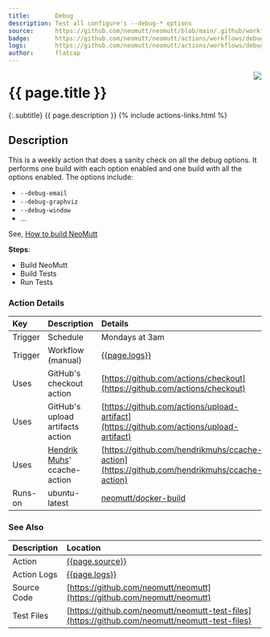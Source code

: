 ```yaml
---
title:       Debug
description: Test all configure's --debug-* options
source:      https://github.com/neomutt/neomutt/blob/main/.github/workflows/debug.yml
badge:       https://github.com/neomutt/neomutt/actions/workflows/debug.yml/badge.svg
logs:        https://github.com/neomutt/neomutt/actions/workflows/debug.yml
author:      flatcap
---
```


<div style="float: right;">
<a href="{{page.logs}}"><img src="{{page.badge}}" /></a>
</div>

# {{ page.title }}

{:.subtitle}
{{ page.description }}
{% include actions-links.html %}

## Description

This is a weekly action that does a sanity check on all the debug options.
It performs one build with each option enabled and one build with all the options enabled.
The options include:

- `--debug-email`
- `--debug-graphviz`
- `--debug-window`
- ...

See, [How to build NeoMutt](https://neomutt.org/dev/build)

**Steps**:
- Build NeoMutt
- Build Tests
- Run Tests

### Action Details

| Key     | Description                                                    | Details                                                                                        |
| :------ | :------------------------------------------------------------- | :--------------------------------------------------------------------------------------------- |
| Trigger | Schedule                                                       | Mondays at 3am                                                                                 |
| Trigger | Workflow (manual)                                              | [{{page.logs}}]({{page.logs}})                                                                 |
| Uses    | GitHub's checkout action                                       | [https://github.com/actions/checkout](https://github.com/actions/checkout)                     |
| Uses    | GitHub's upload artifacts action                               | [https://github.com/actions/upload-artifact](https://github.com/actions/upload-artifact)       |
| Uses    | [Hendrik Muhs](https://github.com/hendrikmuhs)' ccache-action  | [https://github.com/hendrikmuhs/ccache-action](https://github.com/hendrikmuhs/ccache-action)   |
| Runs-on | ubuntu-latest                                                  | [neomutt/docker-build](https://ghcr.io/neomutt/docker-build)                                   |

### See Also

| Description | Location                                                                                       |
| :---------- | :--------------------------------------------------------------------------------------------- |
| Action      | [{{page.source}}]({{page.source}})                                                             |
| Action Logs | [{{page.logs}}]({{page.logs}})                                                                 |
| Source Code | [https://github.com/neomutt/neomutt](https://github.com/neomutt/neomutt)                       |
| Test Files  | [https://github.com/neomutt/neomutt-test-files](https://github.com/neomutt/neomutt-test-files) |

